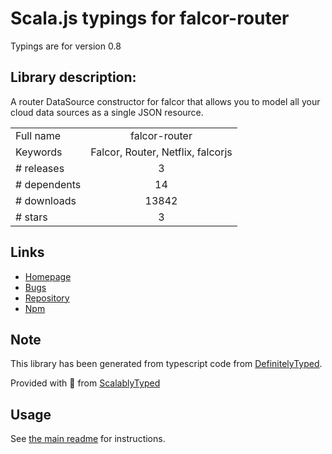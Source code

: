 
# Scala.js typings for falcor-router

Typings are for version 0.8

## Library description:
A router DataSource constructor for falcor that allows you to model all your cloud data sources as a single JSON resource.

|                    |                 |
| ------------------ | :-------------: |
| Full name          | falcor-router |
| Keywords           | Falcor, Router, Netflix, falcorjs |
| # releases         | 3 |
| # dependents       | 14 |
| # downloads        | 13842 |
| # stars            | 3 |

## Links
- [Homepage](https://github.com/Netflix/falcor-router)
- [Bugs](https://github.com/Netflix/falcor-router/issues)
- [Repository](https://github.com/Netflix/falcor-router)
- [Npm](https://www.npmjs.com/package/falcor-router)
    


## Note
This library has been generated from typescript code from [DefinitelyTyped](https://definitelytyped.org).

Provided with :purple_heart: from [ScalablyTyped](https://github.com/oyvindberg/ScalablyTyped)

## Usage
See [the main readme](../../readme.md) for instructions.


